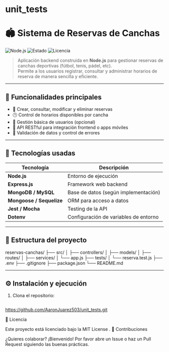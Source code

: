 # unit_tests

# 🏟️ Sistema de Reservas de Canchas

![Node.js](https://img.shields.io/badge/Node.js-18.x-green?logo=node.js)
![Estado](https://img.shields.io/badge/estado-en%20desarrollo-yellow)
![Licencia](https://img.shields.io/badge/licencia-MIT-blue)

> Aplicación backend construida en **Node.js** para gestionar reservas de canchas deportivas (fútbol, tenis, pádel, etc).  
> Permite a los usuarios registrar, consultar y administrar horarios de reserva de manera sencilla y eficiente.

---

## 📌 Funcionalidades principales

- 📅 Crear, consultar, modificar y eliminar reservas
- 🕒 Control de horarios disponibles por cancha
- 👥 Gestión básica de usuarios (opcional)
- 📄 API RESTful para integración frontend o apps móviles
- 🔐 Validación de datos y control de errores

---

## 🚀 Tecnologías usadas

| Tecnología | Descripción |
|------------|-------------|
| **Node.js** | Entorno de ejecución |
| **Express.js** | Framework web backend |
| **MongoDB / MySQL** | Base de datos (según implementación) |
| **Mongoose / Sequelize** | ORM para acceso a datos |
| **Jest / Mocha** | Testing de la API |
| **Dotenv** | Configuración de variables de entorno |

---

## 📂 Estructura del proyecto
reservas-canchas/
├── src/
│ ├── controllers/
│ ├── models/
│ ├── routes/
│ ├── services/
│ └── app.js
├── tests/
│ └── reserva.test.js
├── .env
├── .gitignore
├── package.json
└── README.md

---

## ⚙️ Instalación y ejecución

1. Clona el repositorio:
   ```bash
  https://github.com/AaronJuarez503/unit_tests.git

  📝 Licencia

Este proyecto está licenciado bajo la MIT License
.
🤝 Contribuciones

¿Quieres colaborar? ¡Bienvenido!
Por favor abre un Issue o haz un Pull Request siguiendo las buenas prácticas.
